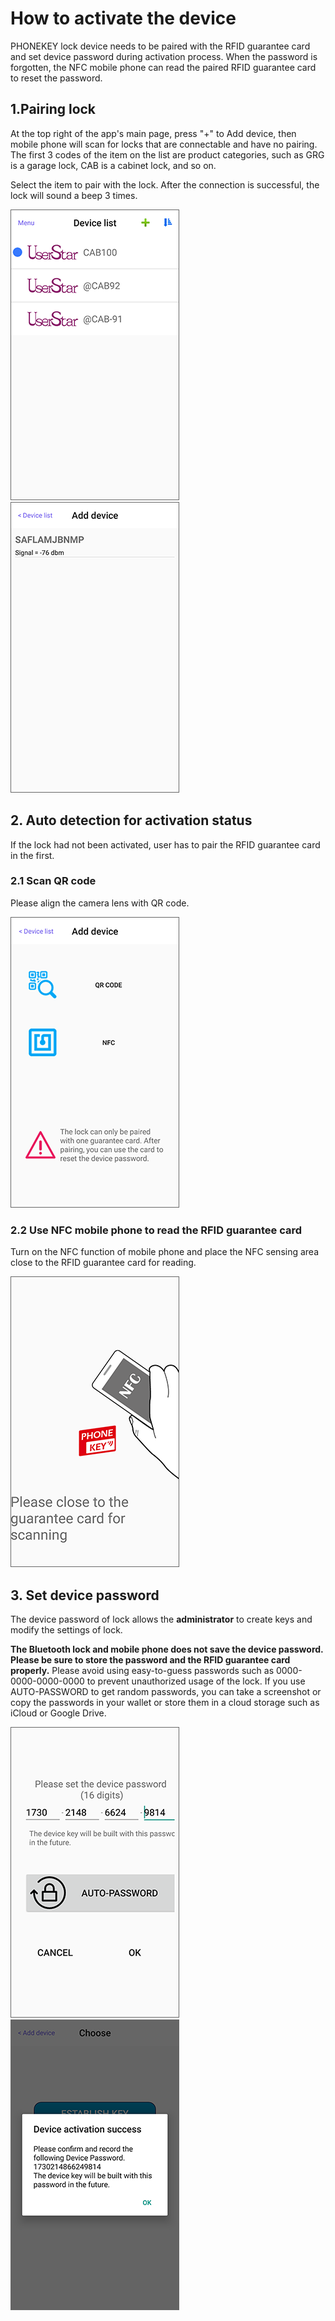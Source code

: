 # How to activate the device

PHONEKEY lock device needs to be paired with the RFID guarantee card and set device password during activation process. When the password is forgotten, the NFC mobile phone can read the paired RFID guarantee card to reset the password.

## 1.Pairing lock

At the top right of the app's main page, press "+" to Add device, then mobile phone will scan for locks that are connectable and have no pairing. The first 3 codes of the item on the list are product categories, such as GRG is a garage lock, CAB is a cabinet lock, and so on.

Select the item to pair with the lock. After the connection is successful, the lock will sound a beep 3 times.

![](../.gitbook/assets/screenshot_2019-11-15-16-50-36-686_com.userstar.phonekey.png) ![](../.gitbook/assets/screenshot_2019-11-15-16-54-44-098_com.userstar.phonekey.png)

## 2. Auto detection for activation status

If the lock had not been activated, user has to pair the RFID guarantee card in the first.

### 2.1 Scan QR code

Please align the camera lens with QR code.

![](../.gitbook/assets/screenshot_2019-11-15-17-20-51-303_com.userstar.phonekey.png)

### 2.2 Use NFC mobile phone to read the RFID guarantee card

Turn on the NFC function of mobile phone and place the NFC sensing area close to the RFID guarantee card for reading.

![](../.gitbook/assets/screenshot_2019-11-15-17-21-08-279_com.userstar.phonekey.png)

## 3. Set device password

The device password of lock allows the **administrator** to create keys and modify the settings of lock.

**The Bluetooth lock and mobile phone does not save the device password. Please be sure to store the password and the RFID guarantee card properly.** Please avoid using easy-to-guess passwords such as 0000-0000-0000-0000 to prevent unauthorized usage of the lock. If you use AUTO-PASSWORD to get random passwords, you can take a screenshot or copy the passwords in your wallet or store them in a cloud storage such as iCloud or Google Drive.

![](../.gitbook/assets/screenshot_2019-11-18-11-56-21-735_com.userstar.phonekey.png) ![](../.gitbook/assets/screenshot_2019-11-18-11-56-46-917_com.userstar.phonekey.png)


